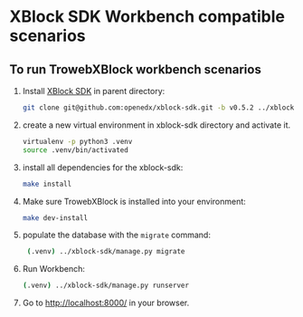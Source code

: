 # XBlock SDK Workbench compatible scenarios

## To run TrowebXBlock workbench scenarios

1. Install [XBlock SDK](https://github.com/openedx/xblock-sdk) in parent directory:

   ```bash
   git clone git@github.com:openedx/xblock-sdk.git -b v0.5.2 ../xblock-sdk
   ```

1. create a new virtual environment in xblock-sdk directory and activate it.
    ```bash
    virtualenv -p python3 .venv
    source .venv/bin/activated
    ```

1. install all dependencies for the xblock-sdk:
    ```bash
    make install
    ```


1. Make sure TrowebXBlock is installed into your environment:

   ```bash
   make dev-install
   ```

1. populate the database with the `migrate` command:
   ```bash
    (.venv) ../xblock-sdk/manage.py migrate
   ```

1. Run Workbench:

   ```bash
   (.venv) ../xblock-sdk/manage.py runserver
   ```

1. Go to <http://localhost:8000/> in your browser.